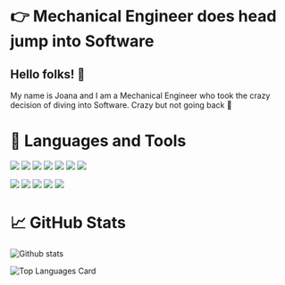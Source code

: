 # :point_right: Mechanical Engineer does head jump into Software

## Hello folks! 👋
My name is Joana and I am a Mechanical Engineer who took the crazy decision of diving into Software.
Crazy but not going back :muscle:

# :wrench: Languages and Tools
![](https://img.shields.io/badge/OS-Linux-informational?style=for-the-badge&logo=Linux&logoColor=black&color=orange)
![](https://img.shields.io/badge/Shell-Bash-informational?style=for-the-badge&logo=GNU-Bash&logoColor=black&color=orange)
![](https://img.shields.io/badge/Shell-Zsh-informational?style=for-the-badge&logo=GNU-Bash&logoColor=black&color=orange)
![](https://img.shields.io/badge/Editor-VSCode-informational?style=for-the-badge&logo=Visual-Studio-Code&logoColor=black&color=orange)
![](https://img.shields.io/badge/Framework-ROS-informational?style=for-the-badge&logo=ROS&logoColor=black&color=orange)
![](https://img.shields.io/badge/Library-React-informational?style=for-the-badge&logo=react&logoColor=black&color=orange)
![](https://img.shields.io/badge/Cloud-AWS-informational?style=for-the-badge&logo=amazon-aws&logoColor=black&color=orange)

![](https://img.shields.io/badge/-C++-informational?style=for-the-badge&logo=c%2B%2B&logoColor=black&color=orange)
![](https://img.shields.io/badge/-C-informational?style=for-the-badge&logo=C&logoColor=black&color=orange)
![](https://img.shields.io/badge/-Python-informational?style=for-the-badge&logo=Python&logoColor=black&color=orange)
![](https://img.shields.io/badge/-JavaScript-informational?style=for-the-badge&logo=JavaScript&logoColor=black&color=orange)
![](https://img.shields.io/badge/-TypeSscript-informational?style=for-the-badge&logo=TypeScript&logoColor=black&color=orange)

# :chart_with_upwards_trend: GitHub Stats
![Github stats](https://github-readme-stats.vercel.app/api?username=JoanaMota&theme=darcula&show_icons=true&count_private=true)

![Top Languages Card](https://github-readme-stats.vercel.app/api/top-langs/?username=JoanaMota&layout=compact&theme=darcula)

